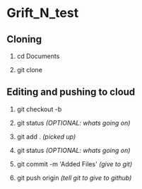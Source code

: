 # Grift_N_test

## Cloning
1. cd Documents

2. git clone **<link from greenn clone button>**

## Editing and pushing to cloud
1. git checkout -b *<branch>*
  
2. git status *(OPTIONAL: whats going on)*

3. git add . *(picked up)*

4. git status *(OPTIONAL: whats going on)*

5. git commit -m 'Added Files' *(give to git)*

6. git push origin **<branch>** *(tell git to give to github)*
